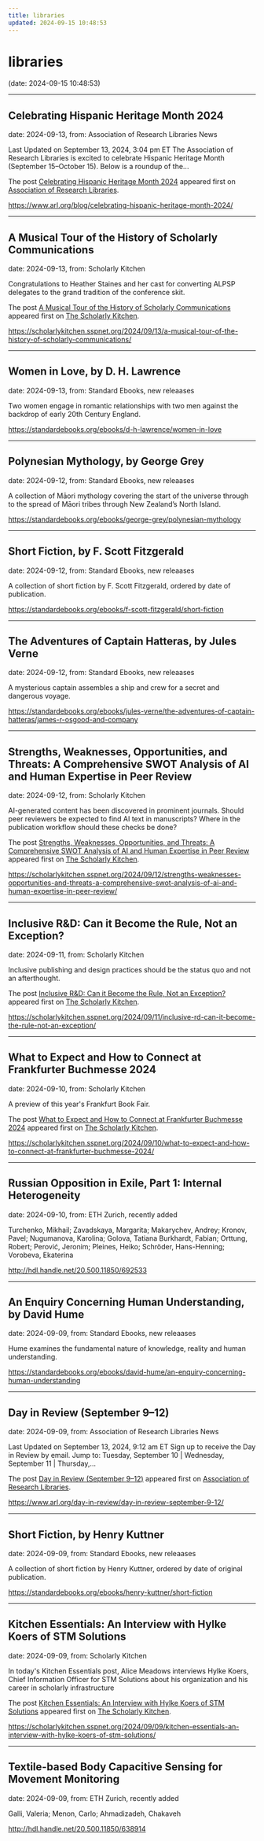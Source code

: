```yaml
---
title: libraries
updated: 2024-09-15 10:48:53
---
```


# libraries

(date: 2024-09-15 10:48:53)

---

## Celebrating Hispanic Heritage Month 2024

date: 2024-09-13, from: Association of Research Libraries News

<p>Last Updated on September 13, 2024, 3:04 pm ET The Association of Research Libraries is excited to celebrate Hispanic Heritage Month (September 15–October 15). Below is a roundup of the...</p>
<p>The post <a href="https://www.arl.org/blog/celebrating-hispanic-heritage-month-2024/">Celebrating Hispanic Heritage Month 2024</a> appeared first on <a href="https://www.arl.org">Association of Research Libraries</a>.</p>
 

<https://www.arl.org/blog/celebrating-hispanic-heritage-month-2024/>

---

## A Musical Tour of the History of Scholarly Communications

date: 2024-09-13, from: Scholarly Kitchen

<p>Congratulations to Heather Staines and her cast for converting ALPSP delegates to the grand tradition of the conference skit.</p>
<p>The post <a href="https://scholarlykitchen.sspnet.org/2024/09/13/a-musical-tour-of-the-history-of-scholarly-communications/">A Musical Tour of the History of Scholarly Communications</a> appeared first on <a href="https://scholarlykitchen.sspnet.org">The Scholarly Kitchen</a>.</p>
 

<https://scholarlykitchen.sspnet.org/2024/09/13/a-musical-tour-of-the-history-of-scholarly-communications/>

---

## Women in Love, by D. H. Lawrence

date: 2024-09-13, from: Standard Ebooks, new releaases

Two women engage in romantic relationships with two men against the backdrop of early 20th Century England. 

<https://standardebooks.org/ebooks/d-h-lawrence/women-in-love>

---

## Polynesian Mythology, by George Grey

date: 2024-09-12, from: Standard Ebooks, new releaases

A collection of Māori mythology covering the start of the universe through to the spread of Māori tribes through New Zealand’s North Island. 

<https://standardebooks.org/ebooks/george-grey/polynesian-mythology>

---

## Short Fiction, by F. Scott Fitzgerald

date: 2024-09-12, from: Standard Ebooks, new releaases

A collection of short fiction by F. Scott Fitzgerald, ordered by date of publication. 

<https://standardebooks.org/ebooks/f-scott-fitzgerald/short-fiction>

---

## The Adventures of Captain Hatteras, by Jules Verne

date: 2024-09-12, from: Standard Ebooks, new releaases

A mysterious captain assembles a ship and crew for a secret and dangerous voyage. 

<https://standardebooks.org/ebooks/jules-verne/the-adventures-of-captain-hatteras/james-r-osgood-and-company>

---

## Strengths, Weaknesses, Opportunities, and Threats: A Comprehensive SWOT Analysis of AI and Human Expertise in Peer Review

date: 2024-09-12, from: Scholarly Kitchen

<p>AI-generated content has been discovered in prominent journals. Should peer reviewers be expected to find AI text in manuscripts? Where in the publication workflow should these checks be done?</p>
<p>The post <a href="https://scholarlykitchen.sspnet.org/2024/09/12/strengths-weaknesses-opportunities-and-threats-a-comprehensive-swot-analysis-of-ai-and-human-expertise-in-peer-review/">Strengths, Weaknesses, Opportunities, and Threats: A Comprehensive SWOT Analysis of AI and Human Expertise in Peer Review</a> appeared first on <a href="https://scholarlykitchen.sspnet.org">The Scholarly Kitchen</a>.</p>
 

<https://scholarlykitchen.sspnet.org/2024/09/12/strengths-weaknesses-opportunities-and-threats-a-comprehensive-swot-analysis-of-ai-and-human-expertise-in-peer-review/>

---

## Inclusive R&D: Can it Become the Rule, Not an Exception?

date: 2024-09-11, from: Scholarly Kitchen

<p>Inclusive publishing and design practices should be the status quo and not an afterthought.</p>
<p>The post <a href="https://scholarlykitchen.sspnet.org/2024/09/11/inclusive-rd-can-it-become-the-rule-not-an-exception/">Inclusive R&amp;D: Can it Become the Rule, Not an Exception?</a> appeared first on <a href="https://scholarlykitchen.sspnet.org">The Scholarly Kitchen</a>.</p>
 

<https://scholarlykitchen.sspnet.org/2024/09/11/inclusive-rd-can-it-become-the-rule-not-an-exception/>

---

## What to Expect and How to Connect at Frankfurter Buchmesse 2024

date: 2024-09-10, from: Scholarly Kitchen

<p>A preview of this year's Frankfurt Book Fair.</p>
<p>The post <a href="https://scholarlykitchen.sspnet.org/2024/09/10/what-to-expect-and-how-to-connect-at-frankfurter-buchmesse-2024/">What to Expect and How to Connect at Frankfurter Buchmesse 2024</a> appeared first on <a href="https://scholarlykitchen.sspnet.org">The Scholarly Kitchen</a>.</p>
 

<https://scholarlykitchen.sspnet.org/2024/09/10/what-to-expect-and-how-to-connect-at-frankfurter-buchmesse-2024/>

---

## Russian Opposition in Exile, Part 1: Internal Heterogeneity

date: 2024-09-10, from: ETH Zurich, recently added

Turchenko, Mikhail; Zavadskaya, Margarita; Makarychev, Andrey; Kronov, Pavel; Nugumanova, Karolina; Golova, Tatiana
Burkhardt, Fabian; Orttung, Robert; Perović, Jeronim; Pleines, Heiko; Schröder, Hans-Henning; Vorobeva, Ekaterina 

<http://hdl.handle.net/20.500.11850/692533>

---

## An Enquiry Concerning Human Understanding, by David Hume

date: 2024-09-09, from: Standard Ebooks, new releaases

Hume examines the fundamental nature of knowledge, reality and human understanding. 

<https://standardebooks.org/ebooks/david-hume/an-enquiry-concerning-human-understanding>

---

## Day in Review (September 9–12)

date: 2024-09-09, from: Association of Research Libraries News

<p>Last Updated on September 13, 2024, 9:12 am ET Sign up to receive the Day in Review by email. Jump to: Tuesday, September 10 &#124; Wednesday, September 11 &#124; Thursday,...</p>
<p>The post <a href="https://www.arl.org/day-in-review/day-in-review-september-9-12/">Day in Review (September 9–12)</a> appeared first on <a href="https://www.arl.org">Association of Research Libraries</a>.</p>
 

<https://www.arl.org/day-in-review/day-in-review-september-9-12/>

---

## Short Fiction, by Henry Kuttner

date: 2024-09-09, from: Standard Ebooks, new releaases

A collection of short fiction by Henry Kuttner, ordered by date of original publication. 

<https://standardebooks.org/ebooks/henry-kuttner/short-fiction>

---

## Kitchen Essentials: An Interview with Hylke Koers of STM Solutions

date: 2024-09-09, from: Scholarly Kitchen

<p>In today's Kitchen Essentials post, Alice Meadows interviews Hylke Koers, Chief Information Officer for STM Solutions about his organization and his career in scholarly infrastructure</p>
<p>The post <a href="https://scholarlykitchen.sspnet.org/2024/09/09/kitchen-essentials-an-interview-with-hylke-koers-of-stm-solutions/">Kitchen Essentials: An Interview with Hylke Koers of STM Solutions</a> appeared first on <a href="https://scholarlykitchen.sspnet.org">The Scholarly Kitchen</a>.</p>
 

<https://scholarlykitchen.sspnet.org/2024/09/09/kitchen-essentials-an-interview-with-hylke-koers-of-stm-solutions/>

---

## Textile-based Body Capacitive Sensing for Movement Monitoring

date: 2024-09-09, from: ETH Zurich, recently added

Galli, Valeria; Menon, Carlo; Ahmadizadeh, Chakaveh 

<http://hdl.handle.net/20.500.11850/638914>

